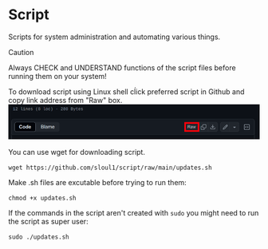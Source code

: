 # Script

Scripts for system administration and automating various things.

> [!CAUTION] 
> Always CHECK and UNDERSTAND functions of the script files before running them on your system!

To download script using Linux shell cĺick preferred script in Github and copy link address from "Raw" box.
![](images/github-copy-raw-link.webp)

You can use wget for downloading script.
```shell
wget https://github.com/sloul1/script/raw/main/updates.sh
```

Make .sh files are excutable before trying to run them:
```shell
chmod +x updates.sh
```

If the commands in the script aren't created with `sudo` you might need to run the script as super user:
```shell
sudo ./updates.sh
```
